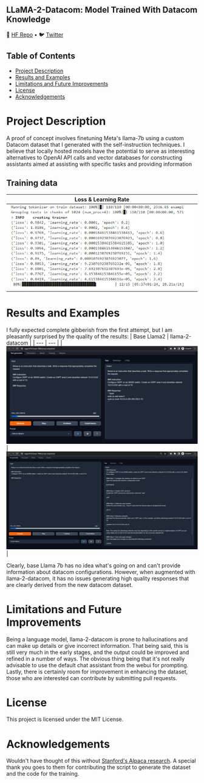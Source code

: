 ## LLaMA-2-Datacom: Model Trained With Datacom Knowledge


<p align="left">
🤗 <a href="https://huggingface.co/engkufizz" target="_blank">HF Repo</a> • 🐦 <a href="https://twitter.com/engkufizz" target="_blank">Twitter</a>  <br>
</p>

## Table of Contents
- [Project Description](#project-description)
- [Results and Examples](#results-and-examples)
- [Limitations and Future Improvements](#limitations-and-future-improvements)
- [License](#license)
- [Acknowledgements](#acknowledgements)

# Project Description
A proof of concept involves finetuning Meta's llama-7b using a custom Datacom dataset that I generated with the self-instruction techniques. I believe that locally hosted models have the potential to serve as interesting alternatives to OpenAI API calls and vector databases for constructing assistants aimed at assisting with specific tasks and providing information

## Training data
| Loss & Learning Rate |
| --------- |
| <img src="assets/LossLearningRate.jpeg" width="600"> |

# Results and Examples
I fully expected complete gibberish from the first attempt, but I am pleasantly surprised by the quality of the results:
| Base Llama2 | llama-2-datacom |
| --- | --- |
| <img src="assets/BaseLlama2.jpeg" width="600"> | <img src="assets/DatacomLlama2.jpeg" width="600"> |

Clearly, base Llama 7b has no idea what's going on and can't provide information about datacom configurations. However, when augmented with llama-2-datacom, it has no issues generating high quality responses that are clearly derived from the new datacom dataset.

# Limitations and Future Improvements
Being a language model, llama-2-datacom is prone to hallucinations and can make up details or give incorrect information. That being said, this is still very much in the early stages, and the output could be improved and refined in a number of ways. The obvious thing being that it's not really advisable to use the default chat assistant from the webui for prompting. Lastly, there is certainly room for improvement in enhancing the dataset,  those who are interested can contribute by submitting pull requests.

# License
This project is licensed under the MIT License.

# Acknowledgements
Wouldn't have thought of this without [Stanford's Alpaca research](https://github.com/tatsu-lab/stanford_alpaca). A special thank you goes to them for contributing the script to generate the dataset and the code for the training.
